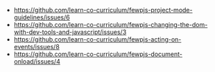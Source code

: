* https://github.com/learn-co-curriculum/fewpjs-project-mode-guidelines/issues/6
* https://github.com/learn-co-curriculum/fewpjs-changing-the-dom-with-dev-tools-and-javascript/issues/3
* https://github.com/learn-co-curriculum/fewpjs-acting-on-events/issues/8
* https://github.com/learn-co-curriculum/fewpjs-document-onload/issues/4
